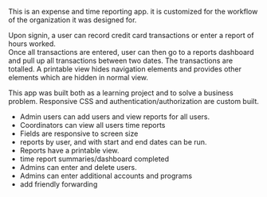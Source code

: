 This is an expense and time reporting app.  it is customized for the workflow of
the organization it was designed for.  

Upon signin, a user can record credit card transactions or enter a report of hours worked.  
Once all transactions are entered, user can then go to a reports dashboard and pull up all
transactions between two dates.  The transactions are totalled.  A printable
view hides navigation elements and provides other elements which are hidden in normal view.  

This app was built both as a learning project and to solve a business problem.  Responsive CSS
and authentication/authorization are custom built.

- Admin users can add users and view reports for all users.  
- Coordinators can view all users time reports
- Fields are responsive to screen size
- reports by user, and with start and end dates can be run.
- Reports have a printable view.
- time report summaries/dashboard completed
- Admins can enter and delete users.
- Admins can enter additional accounts and programs
- add friendly forwarding
